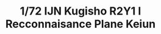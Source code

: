 ---
layout: product
title: "1/72 IJN Kugisho R2Y1 l Recconnaisance Plane Keiun"
price: "2800" 
desc: "Maketa"
img_path: "/assets/img/FP23.webp"
brand: "FineMolds"
available: false
special_offer: false
new: false
soon: false
cat: "010000"
subcat: "015900"
subsubcat: "0N/A"
sifra: "FP23"
popular: false
spec: false
---